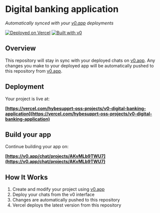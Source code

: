 # Digital banking application

*Automatically synced with your [v0.app](https://v0.app) deployments*

[![Deployed on Vercel](https://img.shields.io/badge/Deployed%20on-Vercel-black?style=for-the-badge&logo=vercel)](https://vercel.com/hybesupprt-oss-projects/v0-digital-banking-application)
[![Built with v0](https://img.shields.io/badge/Built%20with-v0.app-black?style=for-the-badge)](https://v0.app/chat/projects/AKvMLb9TWU7)

## Overview

This repository will stay in sync with your deployed chats on [v0.app](https://v0.app).
Any changes you make to your deployed app will be automatically pushed to this repository from [v0.app](https://v0.app).

## Deployment

Your project is live at:

**[https://vercel.com/hybesupprt-oss-projects/v0-digital-banking-application](https://vercel.com/hybesupprt-oss-projects/v0-digital-banking-application)**

## Build your app

Continue building your app on:

**[https://v0.app/chat/projects/AKvMLb9TWU7](https://v0.app/chat/projects/AKvMLb9TWU7)**

## How It Works

1. Create and modify your project using [v0.app](https://v0.app)
2. Deploy your chats from the v0 interface
3. Changes are automatically pushed to this repository
4. Vercel deploys the latest version from this repository
